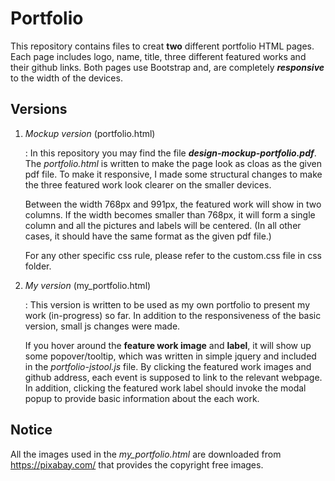 # Portfolio

This repository contains files to creat **two** different portfolio HTML pages. Each page includes logo, name, title, three different featured works and their github links. Both pages use Bootstrap and, are completely **_responsive_** to the width of the devices. 
## Versions

1. _Mockup version_ (portfolio.html) 
  
   : In this repository you may find the file **_design-mockup-portfolio.pdf_**. The _portfolio.html_ is written to make the page look as cloas as the given pdf file. To make it responsive, I made some structural changes to make the three featured work look clearer on the smaller devices. 

   Between the width 768px and 991px, the featured work will show in two columns. If the width becomes smaller than 768px, it will form a single   column and all the pictures and labels will be centered. (In all other cases, it should have the same format as the given pdf file.) 
   
   For any other specific css rule, please refer to the custom.css file in css folder. 

2. _My version_ (my_portfolio.html)
   
   : This version is written to be used as my own portfolio to present my work (in-progress) so far. In addition to the responsiveness of the basic version, small js changes were made. 
   
   If you hover around the **feature work image** and **label**, it will show up some popover/tooltip, which was written in simple jquery and included in the _portfolio-jstool.js_ file. By clicking the featured work images and github address, each event is supposed to link to the relevant webpage. In addition, clicking the featured work label should invoke the modal popup to provide basic information about the each work. 

## Notice

All the images used in the _my_portfolio.html_ are downloaded from https://pixabay.com/ that provides the copyright free images.
